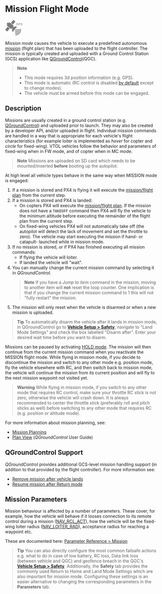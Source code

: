 # Mission Flight Mode

![GPS](../../images/flight_modes/GPS_s.png)

*Mission mode* causes the vehicle to execute a predefined autonomous [mission](../flying/missions.md) (flight plan) that has been uploaded to the flight controller. The mission is typically created and uploaded with a Ground Control Station (GCS) application like [QGroundControl](https://docs.qgroundcontrol.com/en/)(QGC).

<span></span>
> **Note** 
>  * This mode requires 3d position information (e.g. GPS).
>  * This mode is automatic (RC control is disabled [by default](../advanced_config/parameter_reference.md#COM_RC_OVERRIDE) except to change modes).
>  * The vehicle must be armed before this mode can be engaged.


## Description

Missions are usually created in a ground control station (e.g. [QGroundControl](https://docs.qgroundcontrol.com/en/PlanView/PlanView.html)) and uploaded prior to launch. They may also be created by a developer API, and/or uploaded in flight. Individual mission commands are handled in a way that is appropriate for each vehicle's flight characteristics (for example loiter is implemented as *hover* for copter and *circle* for fixed-wing). VTOL vehicles follow the behavior and parameters of fixed-wing when in FW mode, and of copter when in MC mode.

> **Note** Missions are uploaded on SD card which needs to be mounted/inserted **before** booting up the autopilot. 

At high level all vehicle types behave in the same way when MISSION mode is engaged:

1. If a mission is stored and PX4 is flying it will execute the [mission/flight plan](../flying/missions.md) from the current step. 
1. If a mission is stored and PX4 is landed:
   * On copters PX4 will execute the [mission/flight plan](../flying/missions.md). If the mission does not have a `TAKEOFF` command then PX4 will fly the vehicle to the minimum altitude before executing the remainder of the flight plan from the current step.
   * On fixed-wing vehicles PX4 will not automatically take off (the autopilot will detect the lack of movement and set the throttle to zero). The vehicle may start executing the mission if hand- or catapult- launched while in mission mode.  
1. If no mission is stored, or if PX4 has finished executing all mission commands:
   * If flying the vehicle will loiter.
   * If landed the vehicle will "wait".
1. You can manually change the current mission command by selecting it in *QGroundControl*. 
   > **Note** If you have a *Jump to item* command in the mission, moving to another item will **not** reset the loop counter. One implication is that if you change the current mission command to 1 this will not "fully restart" the mission.
1. The mission will only reset when the vehicle is disarmed or when a new mission is uploaded.

> **Tip** To automatically disarm the vehicle after it lands in mission mode, in QGroundControl go to [**Vehicle Setup > Safety**](https://docs.qgroundcontrol.com/en/SetupView/Safety.html), navigate to "Land Mode Settings" and check the box labelled "Disarm after". Enter your desired wait time before you want to disarm.

Missions can be paused by activating [HOLD mode](../flight_modes/hold.md). The mission will then continue from the current mission command when you reactivate the MISSION flight mode. While flying in mission mode, if you decide to discontinue the mission and switch to any other mode e.g. position mode, fly the vehicle elsewhere with RC, and then switch back to mission mode, the vehicle will continue the mission from its current position and will fly to the next mission waypoint not visited yet.

   > **Warning** While flying in mission mode, if you switch to any other mode that requires RC control, make sure your throttle RC stick is not zero, otherwise the vehicle will crash down. It is always recommended to center the throttle stick (preferably roll and pitch sticks as well) before switching to any other mode that requires RC (e.g. position or altitude mode). 
 
For more information about mission planning, see:
* [Mission Planning](../flying/missions.md)
* [Plan View](https://docs.qgroundcontrol.com/en/PlanView/PlanView.html) (*QGroundControl* User Guide)


## QGroundControl Support

*QGroundControl* provides additional GCS-level mission handling support (in addition to that provided by the flight controller). For more information see:
* [Remove mission after vehicle lands](https://docs.qgroundcontrol.com/en/releases/stable_v3.2_long.html#remove-mission-after-vehicle-lands) 
* [Resume mission after Return mode](https://docs.qgroundcontrol.com/en/releases/stable_v3.2_long.html#resume-mission)


## Mission Parameters

Mission behaviour is affected by a number of parameters. These cover, for example, how the vehicle will behave if it looses connection to its remote control during a mission ([NAV_RCL_ACT](../advanced_config/parameter_reference.md#NAV_RCL_ACT)), how the vehicle will be the fixed-wing loiter radius ([NAV_LOITER_RAD](../advanced_config/parameter_reference.md#NAV_LOITER_RAD)), acceptance radius for reaching a waypoint etc.

These are documented here: [Parameter Reference > Mission](../advanced_config/parameter_reference.md#mission)

> **Tip** You can also directly configure the most common failsafe actions e.g. what to do in case of low battery, RC loss, Data link loss (between vehicle and QGC) and geofence breach in the QGC's [**Vehicle Setup > Safety**](https://docs.qgroundcontrol.com/en/SetupView/Safety.html). Additionally, the **Safety** tab provides the commonly used Return to Home and Land Mode Settings which are also important for mission mode. Configuring these settings is an easier alternative to changing the corresponding parameters in the **Parameters** tab.
